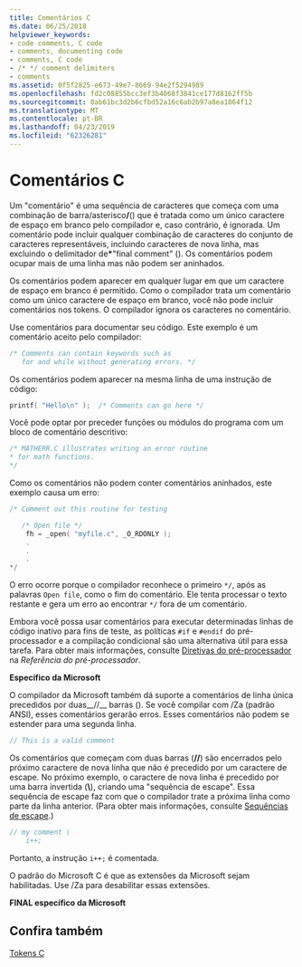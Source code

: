 ```yaml
---
title: Comentários C
ms.date: 06/25/2018
helpviewer_keywords:
- code comments, C code
- comments, documenting code
- comments, C code
- /* */ comment delimiters
- comments
ms.assetid: 0f5f2825-e673-49e7-8669-94e2f5294989
ms.openlocfilehash: fd2c08855bcc3ef3b4068f3841ce177d8162ff5b
ms.sourcegitcommit: 0ab61bc3d2b6cfbd52a16c6ab2b97a8ea1864f12
ms.translationtype: MT
ms.contentlocale: pt-BR
ms.lasthandoff: 04/23/2019
ms.locfileid: "62326281"
---
```

# <a name="c-comments"></a>Comentários C

Um "comentário" é uma sequência de caracteres que começa com uma combinação de barra/asterisco<strong>/</strong>() que é tratada como um único caractere de espaço em branco pelo compilador e, caso contrário, é ignorada. Um comentário pode incluir qualquer combinação de caracteres do conjunto de caracteres representáveis, incluindo caracteres de nova linha, mas excluindo o delimitador de<strong>\*</strong>"final comment" (). Os comentários podem ocupar mais de uma linha mas não podem ser aninhados.

Os comentários podem aparecer em qualquer lugar em que um caractere de espaço em branco é permitido. Como o compilador trata um comentário como um único caractere de espaço em branco, você não pode incluir comentários nos tokens. O compilador ignora os caracteres no comentário.

Use comentários para documentar seu código. Este exemplo é um comentário aceito pelo compilador:

```C
/* Comments can contain keywords such as
   for and while without generating errors. */
```

Os comentários podem aparecer na mesma linha de uma instrução de código:

```C
printf( "Hello\n" );  /* Comments can go here */
```

Você pode optar por preceder funções ou módulos do programa com um bloco de comentário descritivo:

```C
/* MATHERR.C illustrates writing an error routine
* for math functions.
*/
```

Como os comentários não podem conter comentários aninhados, este exemplo causa um erro:

```C
/* Comment out this routine for testing

   /* Open file */
    fh = _open( "myfile.c", _O_RDONLY );
    .
    .
    .
*/
```

O erro ocorre porque o compilador reconhece o primeiro `*/`, após as palavras `Open file`, como o fim do comentário. Ele tenta processar o texto restante e gera um erro ao encontrar `*/` fora de um comentário.

Embora você possa usar comentários para executar determinadas linhas de código inativo para fins de teste, as políticas `#if` e `#endif` do pré-processador e a compilação condicional são uma alternativa útil para essa tarefa. Para obter mais informações, consulte [Diretivas do pré-processador](../preprocessor/preprocessor-directives.md) na *Referência do pré-processador*.

**Específico da Microsoft**

O compilador da Microsoft também dá suporte a comentários de linha única precedidos por duas__//__ barras (). Se você compilar com /Za (padrão ANSI), esses comentários gerarão erros. Esses comentários não podem se estender para uma segunda linha.

```C
// This is a valid comment
```

Os comentários que começam com duas barras (__//__) são encerrados pelo próximo caractere de nova linha que não é precedido por um caractere de escape. No próximo exemplo, o caractere de nova linha é precedido por uma barra invertida (**\\**), criando uma "sequência de escape". Essa sequência de escape faz com que o compilador trate a próxima linha como parte da linha anterior. (Para obter mais informações, consulte [Sequências de escape](../c-language/escape-sequences.md).)

```C
// my comment \
    i++;
```

Portanto, a instrução `i++;` é comentada.

O padrão do Microsoft C é que as extensões da Microsoft sejam habilitadas. Use /Za para desabilitar essas extensões.

**FINAL específico da Microsoft**

## <a name="see-also"></a>Confira também

[Tokens C](../c-language/c-tokens.md)
